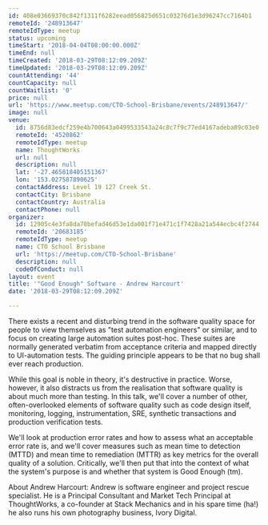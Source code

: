 ```yaml
---
id: 408e03669370c842f1311f6282eead056825d651c03276d1e3d96247cc7164b1
remoteId: '248913647'
remoteIdType: meetup
status: upcoming
timeStart: '2018-04-04T08:00:00.000Z'
timeEnd: null
timeCreated: '2018-03-29T08:12:09.209Z'
timeUpdated: '2018-03-29T08:12:09.209Z'
countAttending: '44'
countCapacity: null
countWaitlist: '0'
price: null
url: 'https://www.meetup.com/CTO-School-Brisbane/events/248913647/'
image: null
venue:
  id: 8756d83edcf259e4b700643a0499533543a24c8c7f9c77ed4167adeba89c03e0
  remoteId: '4520862'
  remoteIdType: meetup
  name: ThoughtWorks
  url: null
  description: null
  lat: '-27.465818405151367'
  lon: '153.027587890625'
  contactAddress: Level 19 127 Creek St.
  contactCity: Brisbane
  contactCountry: Australia
  contactPhone: null
organizer:
  id: 12905c4e3fa8da70befad46d53e1da001f71e471c1f7428a21a544ecbc4f2744
  remoteId: '20683185'
  remoteIdType: meetup
  name: CTO School Brisbane
  url: 'https://meetup.com/CTO-School-Brisbane'
  description: null
  codeOfConduct: null
layout: event
title: '"Good Enough" Software - Andrew Harcourt'
date: '2018-03-29T08:12:09.209Z'

---
```

<p>There exists a recent and disturbing trend in the software quality space for people to view themselves as "test automation engineers" or similar, and to focus on creating large automation suites post-hoc. These suites are normally generated verbatim from acceptance criteria and mapped directly to UI-automation tests. The guiding principle appears to be that no bug shall ever reach production.</p> <p>While this goal is noble in theory, it's destructive in practice. Worse, however, it also distracts us from the realisation that software quality is about much more than testing. In this talk, we'll cover a number of other, often-overlooked elements of software quality such as code design itself, monitoring, logging, instrumentation, SRE, synthetic transactions and production verification tests.</p> <p>We'll look at production error rates and how to assess what an acceptable error rate is, and we'll cover measures such as mean time to detection (MTTD) and mean time to remediation (MTTR) as key metrics for the overall quality of a solution. Critically, we'll then put that into the context of what the system's purpose is and whether that system is Good Enough (tm).</p> <p>About Andrew Harcourt: Andrew is software engineer and project rescue specialist. He is a Principal Consultant and Market Tech Principal at ThoughtWorks, a co-founder at Stack Mechanics and in his spare time (ha!) he also runs his own photography business, Ivory Digital.</p>
